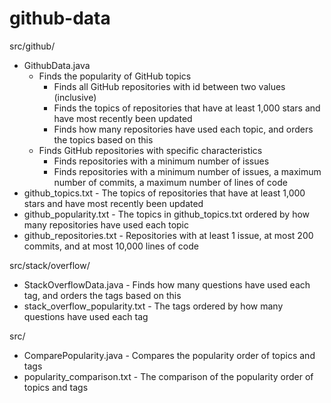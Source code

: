 # github-data

src/github/

* GithubData.java
  * Finds the popularity of GitHub topics
    * Finds all GitHub repositories with id between two values (inclusive)
    * Finds the topics of repositories that have at least 1,000 stars and have most recently been updated
    * Finds how many repositories have used each topic, and orders the topics based on this
  * Finds GitHub repositories with specific characteristics
    * Finds repositories with a minimum number of issues
    * Finds repositories with a minimum number of issues, a maximum number of commits, a maximum number of lines of code
* github\_topics.txt - The topics of repositories that have at least 1,000 stars and have most recently been updated
* github\_popularity.txt - The topics in github\_topics.txt ordered by how many repositories have used each topic
* github\_repositories.txt - Repositories with at least 1 issue, at most 200 commits, and at most 10,000 lines of code

src/stack/overflow/

* StackOverflowData.java - Finds how many questions have used each tag, and orders the tags based on this
* stack\_overflow\_popularity.txt - The tags ordered by how many questions have used each tag

src/

* ComparePopularity.java - Compares the popularity order of topics and tags
* popularity\_comparison.txt - The comparison of the popularity order of topics and tags